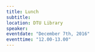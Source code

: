 ```yaml
---
title: Lunch
subtitle:
location: DTU Library
speaker:
eventdate: "December 7th, 2016"
eventtime: "12.00-13.00"
---
```

